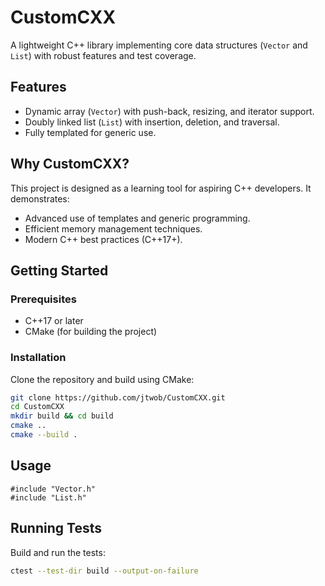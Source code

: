 # CustomCXX
A lightweight C++ library implementing core data structures (`Vector` and `List`) with robust features and test coverage.

## Features
- Dynamic array (`Vector`) with push-back, resizing, and iterator support.
- Doubly linked list (`List`) with insertion, deletion, and traversal.
- Fully templated for generic use.

## Why CustomCXX?
This project is designed as a learning tool for aspiring C++ developers. It demonstrates:
- Advanced use of templates and generic programming.
- Efficient memory management techniques.
- Modern C++ best practices (C++17+).

## Getting Started
### Prerequisites
- C++17 or later
- CMake (for building the project)

### Installation
Clone the repository and build using CMake:
```bash
git clone https://github.com/jtwob/CustomCXX.git
cd CustomCXX
mkdir build && cd build
cmake ..
cmake --build .
```
## Usage
```
#include "Vector.h"
#include "List.h"
```
## Running Tests
Build and run the tests:
```bash
ctest --test-dir build --output-on-failure
```

